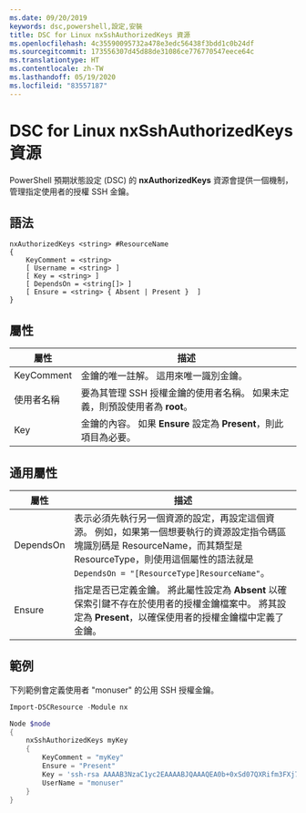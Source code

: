 ```yaml
---
ms.date: 09/20/2019
keywords: dsc,powershell,設定,安裝
title: DSC for Linux nxSshAuthorizedKeys 資源
ms.openlocfilehash: 4c35590095732a478e3edc56438f3bdd1c0b24df
ms.sourcegitcommit: 173556307d45d88de31086ce776770547eece64c
ms.translationtype: HT
ms.contentlocale: zh-TW
ms.lasthandoff: 05/19/2020
ms.locfileid: "83557187"
---
```

# <a name="dsc-for-linux-nxsshauthorizedkeys-resource"></a>DSC for Linux nxSshAuthorizedKeys 資源

PowerShell 預期狀態設定 (DSC) 的 **nxAuthorizedKeys** 資源會提供一個機制，管理指定使用者的授權 SSH 金鑰。

## <a name="syntax"></a>語法

```Syntax
nxAuthorizedKeys <string> #ResourceName
{
    KeyComment = <string>
    [ Username = <string> ]
    [ Key = <string> ]
    [ DependsOn = <string[]> ]
    [ Ensure = <string> { Absent | Present }  ]
}
```

## <a name="properties"></a>屬性

|屬性 |描述 |
|---|---|
|KeyComment |金鑰的唯一註解。 這用來唯一識別金鑰。 |
|使用者名稱 |要為其管理 SSH 授權金鑰的使用者名稱。 如果未定義，則預設使用者為 **root**。 |
|Key |金鑰的內容。 如果 **Ensure** 設定為 **Present**，則此項目為必要。|

## <a name="common-properties"></a>通用屬性

|屬性 |描述 |
|---|---|
|DependsOn |表示必須先執行另一個資源的設定，再設定這個資源。 例如，如果第一個想要執行的資源設定指令碼區塊識別碼是 ResourceName，而其類型是 ResourceType，則使用這個屬性的語法就是 `DependsOn = "[ResourceType]ResourceName"`。 |
|Ensure |指定是否已定義金鑰。 將此屬性設定為 **Absent** 以確保索引鍵不存在於使用者的授權金鑰檔案中。 將其設定為 **Present**，以確保使用者的授權金鑰檔中定義了金鑰。 |

## <a name="example"></a>範例

下列範例會定義使用者 "monuser" 的公用 SSH 授權金鑰。

```powershell
Import-DSCResource -Module nx

Node $node
{
    nxSshAuthorizedKeys myKey
    {
        KeyComment = "myKey"
        Ensure = "Present"
        Key = 'ssh-rsa AAAAB3NzaC1yc2EAAAABJQAAAQEA0b+0xSd07QXRifm3FXj7Pn/DblA6QI5VAkDm6OivFzj3U6qGD1VJ6AAxWPCyMl/qhtpRtxZJDu/TxD8AyZNgc8aN2CljN1hOMbBRvH2q5QPf/nCnnJRaGsrxIqZjyZdYo9ZEEzjZUuMDM5HI1LA9B99k/K6PK2Bc1NLivpu7nbtVG2tLOQs+GefsnHuetsRMwo/+c3LtwYm9M0XfkGjYVCLO4CoFuSQpvX6AB3TedUy6NZ0iuxC0kRGg1rIQTwSRcw+McLhslF0drs33fw6tYdzlLBnnzimShMuiDWiT37WqCRovRGYrGCaEFGTG2e0CN8Co8nryXkyWc6NSDNpMzw== rsa-key-20150401'
        UserName = "monuser"
    }
}
```
